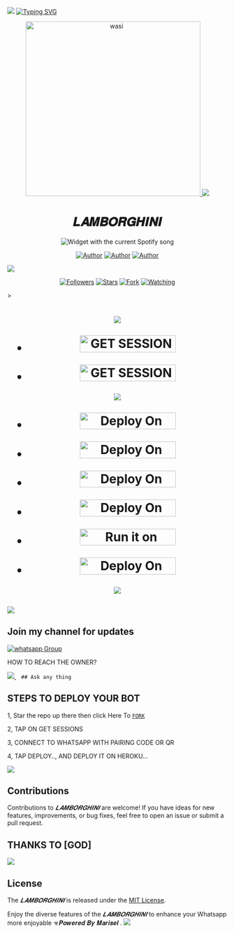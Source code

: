 <a><img src='https://i.imgur.com/LyHic3i.gif'/></a>
<a href="https://git.io/typing-svg"><img src="https://readme-typing-svg.demolab.com?font=Black+Ops+One&size=50&pause=1000&color=1BAFBAFF&center=true&width=910&height=100&lines=𝑳𝑨𝑴𝑩𝑶𝑹𝑮𝑯𝑰𝑵𝑰+;A+WHATSAPP+BOT;CREATED+BY+MARISEL" alt="Typing SVG" /></a>

<p align="center">  
  <a href="https://whatsapp.com/channel/0029Vajvy2kEwEjwAKP4SI0x">
    <img alt="wasi" height="400" src="https://telegra.ph/file/a4e5533c850b8c2b490e8.jpg">
    <a><img src='https://i.imgur.com/LyHic3i.gif'/></a>
   <h1 align="center">𝑳𝑨𝑴𝑩𝑶𝑹𝑮𝑯𝑰𝑵𝑰</h1>
  </a>
    <div align="center">
  <img src="https://spogit.vercel.app/api?theme=dark&rainbow=true&scan=true" alt="Widget with the current Spotify song"  />
</div>
 
</p>
<p align="center">
<a href="https://github.com/betingrich"><img title="Author" src="https://img.shields.io/badge/betingrich-black?style=for-the-badge&logo=Github"></a> <a href="https://whatsapp.com/channel/0029VaZuGSxEawdxZK9CzM0Y"><img title="Author" src="https://img.shields.io/badge/CHANNEL-black?style=for-the-badge&logo=whatsapp"></a> <a href="https://wa.me/254740007567"><img title="Author" src="https://img.shields.io/badge/CHAT US-black?style=for-the-badge&logo=whatsapp"></a>
<p/>
  <a><img src='https://i.imgur.com/LyHic3i.gif'/></a>
<p align="center">
<a href="https://github.com/betingrich?tab=followers"><img title="Followers" src="https://img.shields.io/github/followers/betingrich?label=Followers&style=social"></a>
<a href="https://github.com/betingrich/Lamborghini/stargazers/"><img title="Stars" src="https://img.shields.io/github/stars/betingrich/Lamborghini?&style=social"></a>
<a href="https://github.com/betingrich/Lamborghini/network/members"><img title="Fork" src="https://img.shields.io/github/forks/betingrich/Lamborghini?style=social"></a>
<a href="https://github.com/betingrich/Lamborghini/watchers"><img title="Watching" src="https://img.shields.io/github/watchers/betingrich/Lamborghini?label=Watching&style=social"></a>
</p>></a>                     

   <h1 align="center"                  



***



<a><img src='https://i.imgur.com/LyHic3i.gif'/></a>
</a></p>
- <a href="https://bugatti-session.onrender.com"><img title="GET SESSION OPT 1" src="https://img.shields.io/badge/GET SESSION OPT 1-h?color=pink&style=for-the-badge&logo=Lamborghini" width="220" height="38.45"/></a></p>


- <a href="https://joelsession1-4a8c04ad2935.herokuapp.com/pair"><img title="GET SESSION OPT 2" src="https://img.shields.io/badge/GET SESSION OPT 2-h?color=red&style=for-the-badge&logo=Lamborghini" width="220" height="38.45"/></a></p>

<a><img src='https://i.imgur.com/LyHic3i.gif'/></a>

</p>

- <a href="https://dashboard.heroku.com/new?button-url=https://github.com/betingrich/JEEP&template=https://github.com/betingrich/Lamborghini"><img title="Deploy On Render" src="https://img.shields.io/badge/DEPLOY ON HEROKU-h?color=yellow&style=for-the-badge&logo=Lamborghini" width="220" height="38.45"/></a></p>



- <a href="https://toystack.ai/"><img title="Deploy On Render" src="https://img.shields.io/badge/DEPLOY ON TOYSTACK-h?color=orange&style=for-the-badge&logo=Lamborghini" width="220" height="38.45"/></a></p>



- <a href="https://www.clever-cloud.com/"><img title="Deploy On Render" src="https://img.shields.io/badge/DEPLOY ON CLEVER-h?color=black&style=for-the-badge&logo=Lamborghini" width="220" height="38.45"/></a></p>

</p>

- <a href="https://render.com"><img title="Deploy On Render" src="https://img.shields.io/badge/DEPLOY ON RENDER-h?color=grey&style=for-the-badge&logo=lamborghini" width="220" height="38.45"/></a></p>

</p>

- <a href="https://uptimerobot.com"><img title="Run it on uptime" src="https://img.shields.io/badge/RUN ON UPTIME-h?color=blue&style=for-the-badge&logo=bLamborghini" width="220" height="38.45"/></a></p>

</p>

- <a href="https://github.com/betingrich/Lamborghini"><img title="Deploy On Render" src="https://img.shields.io/badge/DEV INFORMATION-h?color=grey&style=for-the-badge&logo=Lamborghini" width="220" height="38.45"/></a></p>


<a><img src='https://i.imgur.com/LyHic3i.gif'/></a>
</p>
   
##

<a><img src='https://i.imgur.com/LyHic3i.gif'/></a>
## Join my channel for updates
<a href="https://whatsapp.com/channel/0029Vajvy2kEwEjwAKP4SI0x" target="_blank">
    <img alt="whatsapp Group" src="https://img.shields.io/badge/ Whatsapp Support Channel -https://whatsapp.com/channel/0029Vajvy2kEwEjwAKP4SI0x?style=for-the-badge&logo=whatsapp&logoColor=white" />
  </a>
</p>


HOW TO REACH THE OWNER? 
 
   
   <a href="https://wa.me/254740007567">
    <img src="https://img.shields.io/badge/WhatsApp-25D366?style=for-the-badge&logo=whatsapp&logoColor=white" />
  </a>&nbsp;&nbsp;
   <a

    ## Ask any thing

</p>

## STEPS TO DEPLOY YOUR BOT


1, Star the repo up there then click Here To  [`FORK`](https://github.com/betingrich/Lamborghini/fork)

2, TAP ON GET SESSIONS



3, CONNECT TO WHATSAPP WITH PAIRING CODE OR QR



4, TAP DEPLOY.., AND DEPLOY IT ON HEROKU...

</p>






  

</p>

<a><img src='https://i.imgur.com/LyHic3i.gif'/></a>
## Contributions


Contributions to *𝑳𝑨𝑴𝑩𝑶𝑹𝑮𝑯𝑰𝑵𝑰* are welcome! If you have ideas for new features, improvements, or bug fixes, feel free to open an issue or submit a pull request.
## THANKS TO [GOD]
<a><img src='https://i.imgur.com/LyHic3i.gif'/></a>
## License

The *𝑳𝑨𝑴𝑩𝑶𝑹𝑮𝑯𝑰𝑵𝑰* is released under the [MIT License](https://opensource.org/licenses/MIT).

Enjoy the diverse features of the *𝑳𝑨𝑴𝑩𝑶𝑹𝑮𝑯𝑰𝑵𝑰*  to enhance your Whatsapp more enjoyable
☣𝑷𝒐𝒘𝒆𝒓𝒆𝒅 𝑩𝒚 𝑴𝒂𝒓𝒊𝒔𝒆𝒍
.
<a><img src='https://i.imgur.com/LyHic3i.gif'/></a>
